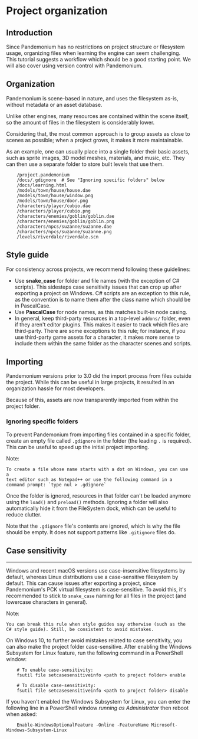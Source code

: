

# Project organization

## Introduction

Since Pandemonium has no restrictions on project structure or filesystem usage,
organizing files when learning the engine can seem challenging. This
tutorial suggests a workflow which should be a good starting point.
We will also cover using version control with Pandemonium.

## Organization

Pandemonium is scene-based in nature, and uses the filesystem as-is,
without metadata or an asset database.

Unlike other engines, many resources are contained within the scene
itself, so the amount of files in the filesystem is considerably lower.

Considering that, the most common approach is to group assets as close
to scenes as possible; when a project grows, it makes it more
maintainable.

As an example, one can usually place into a single folder their basic assets,
such as sprite images, 3D model meshes, materials, and music, etc.
They can then use a separate folder to store built levels that use them.

```
    /project.pandemonium
    /docs/.gdignore  # See "Ignoring specific folders" below
    /docs/learning.html
    /models/town/house/house.dae
    /models/town/house/window.png
    /models/town/house/door.png
    /characters/player/cubio.dae
    /characters/player/cubio.png
    /characters/enemies/goblin/goblin.dae
    /characters/enemies/goblin/goblin.png
    /characters/npcs/suzanne/suzanne.dae
    /characters/npcs/suzanne/suzanne.png
    /levels/riverdale/riverdale.scn
```

## Style guide

For consistency across projects, we recommend following these guidelines:

- Use **snake_case** for folder and file names (with the exception of C#
  scripts). This sidesteps case sensitivity issues that can crop up after
  exporting a project on Windows. C# scripts are an exception to this rule,
  as the convention is to name them after the class name which should be
  in PascalCase.
- Use **PascalCase** for node names, as this matches built-in node casing.
- In general, keep third-party resources in a top-level `addons/` folder, even
  if they aren't editor plugins. This makes it easier to track which files are
  third-party. There are some exceptions to this rule; for instance, if you use
  third-party game assets for a character, it makes more sense to include them
  within the same folder as the character scenes and scripts.

## Importing

Pandemonium versions prior to 3.0 did the import process from files outside
the project. While this can be useful in large projects, it
resulted in an organization hassle for most developers.

Because of this, assets are now transparently imported from within the project
folder.

### Ignoring specific folders

To prevent Pandemonium from importing files contained in a specific folder, create
an empty file called `.gdignore` in the folder (the leading `.` is required).
This can be useful to speed up the initial project importing.

Note:

    To create a file whose name starts with a dot on Windows, you can use a
    text editor such as Notepad++ or use the following command in a
    command prompt: `type nul > .gdignore`

Once the folder is ignored, resources in that folder can't be loaded anymore
using the `load()` and `preload()` methods. Ignoring a folder will also
automatically hide it from the FileSystem dock, which can be useful to reduce clutter.

Note that the `.gdignore` file's contents are ignored, which is why the file
should be empty. It does not support patterns like `.gitignore` files do.



## Case sensitivity
----------------

Windows and recent macOS versions use case-insensitive filesystems by default,
whereas Linux distributions use a case-sensitive filesystem by default.
This can cause issues after exporting a project, since Pandemonium's PCK virtual
filesystem is case-sensitive. To avoid this, it's recommended to stick to
`snake_case` naming for all files in the project (and lowercase characters
in general).

Note:


    You can break this rule when style guides say otherwise (such as the
    C# style guide). Still, be consistent to avoid mistakes.

On Windows 10, to further avoid mistakes related to case sensitivity,
you can also make the project folder case-sensitive. After enabling the Windows
Subsystem for Linux feature, run the following command in a PowerShell window:

```
    # To enable case-sensitivity:
    fsutil file setcasesensitiveinfo <path to project folder> enable

    # To disable case-sensitivity:
    fsutil file setcasesensitiveinfo <path to project folder> disable
```

If you haven't enabled the Windows Subsystem for Linux, you can enter the
following line in a PowerShell window *running as Administrator* then reboot
when asked:

```
    Enable-WindowsOptionalFeature -Online -FeatureName Microsoft-Windows-Subsystem-Linux
```
